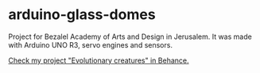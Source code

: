 # arduino-glass-domes
Project for Bezalel Academy of Arts and Design in Jerusalem. 
It was made with Arduino UNO R3, servo engines and sensors.

[Check my project "Evolutionary creatures" in Behance.](https://www.behance.net/gallery/66815697/Evolutionary-creatures)
